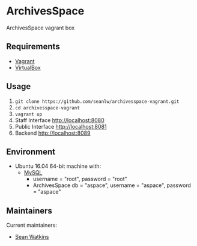 # ArchivesSpace
ArchivesSpace vagrant box

## Requirements

* [Vagrant](https://www.vagrantup.com/)
* [VirtualBox](https://www.virtualbox.org/)

## Usage

1. `git clone https://github.com/seanlw/archivesspace-vagrant.git`
2. `cd archivesspace-vagrant`
3. `vagrant up`
4. Staff Interface [http://localhost:8080](http://localhost:8080)
5. Public Interface [http://localhost:8081](http://localhost:8081)
5. Backend [http://localhost:8089](http://localhost:8089)

## Environment

* Ubuntu 16.04 64-bit machine with:
  * [MySQL](https://www.mysql.com/)
    * username = "root", password = "root"
    * ArchivesSpace db = "aspace", username = "aspace", password = "aspace"

## Maintainers

Current maintainers:

* [Sean Watkins](https://github.com/seanlw)
